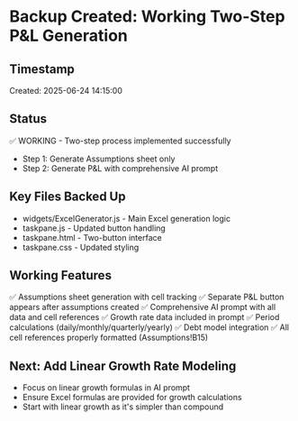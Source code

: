 # Backup Created: Working Two-Step P&L Generation

## Timestamp
Created: 2025-06-24 14:15:00

## Status
✅ WORKING - Two-step process implemented successfully
- Step 1: Generate Assumptions sheet only
- Step 2: Generate P&L with comprehensive AI prompt

## Key Files Backed Up
- widgets/ExcelGenerator.js - Main Excel generation logic
- taskpane.js - Updated button handling
- taskpane.html - Two-button interface  
- taskpane.css - Updated styling

## Working Features
✅ Assumptions sheet generation with cell tracking
✅ Separate P&L button appears after assumptions created
✅ Comprehensive AI prompt with all data and cell references
✅ Growth rate data included in prompt
✅ Period calculations (daily/monthly/quarterly/yearly)
✅ Debt model integration
✅ All cell references properly formatted (Assumptions!B15)

## Next: Add Linear Growth Rate Modeling
- Focus on linear growth formulas in AI prompt
- Ensure Excel formulas are provided for growth calculations
- Start with linear growth as it's simpler than compound